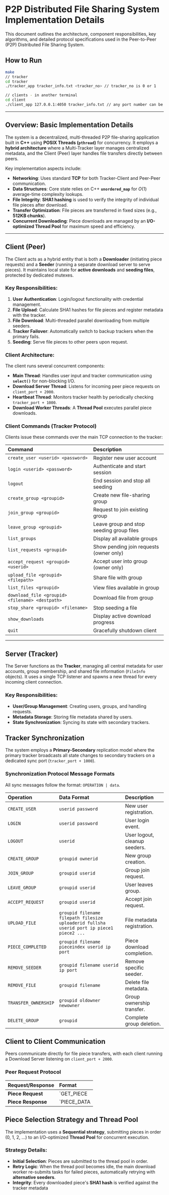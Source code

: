 # P2P Distributed File Sharing System Implementation Details

This document outlines the architecture, component responsibilities, key algorithms, and detailed protocol specifications used in the Peer-to-Peer (P2P) Distributed File Sharing System.

## How to Run 

```bash
make
// tracker
cd tracker
./tracker_app tracker_info.txt <tracker_no> // tracker_no is 0 or 1

// clients - in another terminal 
cd client
./client_app 127.0.0.1:4050 tracker_info.txt // any port number can be used except for the tracker ports
```
---
## Overview: Basic Implementation Details

The system is a decentralized, multi-threaded P2P file-sharing application built in **C++** using **POSIX Threads (`pthread`)** for concurrency. It employs a **hybrid architecture** where a Multi-Tracker layer manages centralized metadata, and the Client (Peer) layer handles file transfers directly between peers.

Key implementation aspects include:
* **Networking**: Uses standard **TCP** for both Tracker-Client and Peer-Peer communication.
* **Data Structures**: Core state relies on C++ **`unordered_map`** for $O(1)$ average-time complexity lookups.
* **File Integrity**: **SHA1 hashing** is used to verify the integrity of individual file pieces after download.
* **Transfer Optimization**: File pieces are transferred in fixed sizes (e.g., **512KB chunks**).
* **Concurrent Downloading**: Piece downloads are managed by an **I/O-optimized Thread Pool** for maximum speed and efficiency.

---
## Client (Peer)
The Client acts as a hybrid entity that is both a **Downloader** (initiating piece requests) and a **Seeder** (running a separate download server to serve pieces). It maintains local state for **active downloads** and **seeding files**, protected by dedicated mutexes.

### Key Responsibilities:
1.  **User Authentication**: Login/logout functionality with credential management.
2.  **File Upload**: Calculate SHA1 hashes for file pieces and register metadata with the tracker.
3.  **File Download**: Multi-threaded parallel downloading from multiple seeders.
4.  **Tracker Failover**: Automatically switch to backup trackers when the primary fails.
5.  **Seeding**: Serve file pieces to other peers upon request.

### Client Architecture:
The client runs several concurrent components:
* **Main Thread**: Handles user input and tracker communication using **`select()`** for non-blocking I/O.
* **Download Server Thread**: Listens for incoming peer piece requests on `client_port + 2000`.
* **Heartbeat Thread**: Monitors tracker health by periodically checking `tracker_port + 1000`.
* **Download Worker Threads**: A **Thread Pool** executes parallel piece downloads.

### Client Commands (Tracker Protocol)
Clients issue these commands over the main TCP connection to the tracker:

| Command | Description |
| :--- | :--- |
| `create_user <userid> <password>` | Register new user account |
| `login <userid> <password>` | Authenticate and start session |
| `logout` | End session and stop all seeding |
| `create_group <groupid>` | Create new file-sharing group |
| `join_group <groupid>` | Request to join existing group |
| `leave_group <groupid>` | Leave group and stop seeding group files |
| `list_groups` | Display all available groups |
| `list_requests <groupid>` | Show pending join requests (owner only) |
| `accept_request <groupid> <userid>` | Accept user into group (owner only) |
| `upload_file <groupid> <filepath>` | Share file with group |
| `list_files <groupid>` | View files available in group |
| `download_file <groupid> <filename> <destpath>` | Download file from group |
| `stop_share <groupid> <filename>` | Stop seeding a file |
| `show_downloads` | Display active download progress |
| `quit` | Gracefully shutdown client |

---
## Server (Tracker)

The Server functions as the **Tracker**, managing all central metadata for user accounts, group membership, and shared file information (`FileInfo` objects). It uses a single TCP listener and spawns a new thread for every incoming client connection.

### Key Responsibilities:
* **User/Group Management**: Creating users, groups, and handling requests.
* **Metadata Storage**: Storing file metadata shared by users.
* **State Synchronization**: Syncing its state with secondary trackers.

## Tracker Synchronization

The system employs a **Primary-Secondary** replication model where the primary tracker broadcasts all state changes to secondary trackers on a dedicated sync port (`tracker_port + 1000`).

### Synchronization Protocol Message Formats
All sync messages follow the format: `OPERATION | data`.

| Operation | Data Format | Description |
| :--- | :--- | :--- |
| `CREATE_USER` | `userid password` | New user registration. |
| `LOGIN` | `userid password` | User login event. |
| `LOGOUT` | `userid` | User logout, cleanup seeders. |
| `CREATE_GROUP` | `groupid ownerid` | New group creation. |
| `JOIN_GROUP` | `groupid userid` | Group join request. |
| `LEAVE_GROUP` | `groupid userid` | User leaves group. |
| `ACCEPT_REQUEST` | `groupid userid` | Accept join request. |
| `UPLOAD_FILE` | `groupid filename filepath filesize uploaderid fullsha userid port ip piece1 piece2 ...` | File metadata registration. |
| `PIECE_COMPLETED` | `groupid filename pieceindex userid ip port` | Piece download completion. |
| `REMOVE_SEEDER` | `groupid filename userid ip port` | Remove specific seeder. |
| `REMOVE_FILE` | `groupid filename` | Delete file metadata. |
| `TRANSFER_OWNERSHIP` | `groupid oldowner newowner` | Group ownership transfer. |
| `DELETE_GROUP` | `groupid` | Complete group deletion. |

## Client to Client Communication

Peers communicate directly for file piece transfers, with each client running a Download Server listening on `client_port + 2000`.

### Peer Request Protocol
| Request/Response | Format |
| :--- | :--- |
| **Piece Request** | `GET_PIECE|filename|pieceIndex`. |
| **Piece Response** | `PIECE_DATA|byteCount|\n` followed by **raw binary data**. |

## Piece Selection Strategy and Thread Pool

The implementation uses a **Sequential strategy**, submitting pieces in order (0, 1, 2, ...) to an I/O-optimized **Thread Pool** for concurrent execution.

### Strategy Details:
* **Initial Selection**: Pieces are submitted to the thread pool in order.
* **Retry Logic**: When the thread pool becomes idle, the main download worker re-submits tasks for failed pieces, automatically retrying with **alternative seeders**.
* **Integrity**: Every downloaded piece's **SHA1 hash** is verified against the tracker metadata